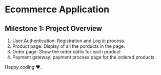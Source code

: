 # Ecommerce Application

## Milestone 1: Project Overview

1. User Authentication: Registration and Log in process.
2. Product page: Display of all the porducts in the page.
3. Order page: Show the order datils for each product
4. Payment gateway: payment process page for the ordered products.

Happy coding ❤️.